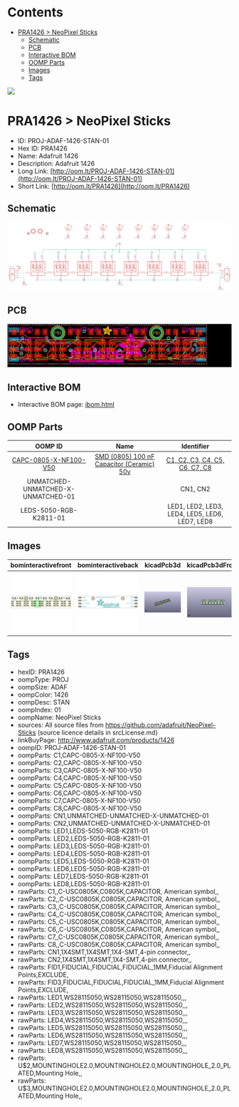 



Contents
========

* [PRA1426 > NeoPixel Sticks](#pra1426--neopixel-sticks)
	* [Schematic](#schematic)
	* [PCB](#pcb)
	* [Interactive BOM](#interactive-bom)
	* [OOMP Parts](#oomp-parts)
	* [Images](#images)
	* [Tags](#tags)
  
![][im]
# PRA1426 > NeoPixel Sticks

- ID: PROJ-ADAF-1426-STAN-01
- Hex ID: PRA1426
- Name: Adafruit 1426
- Description: Adafruit 1426
- Long Link: [http://oom.lt/PROJ-ADAF-1426-STAN-01](http://oom.lt/PROJ-ADAF-1426-STAN-01)
- Short Link: [http://oom.lt/PRA1426](http://oom.lt/PRA1426)

## Schematic
  
[![schem](eagleSchemImage.png)](eagleSchemImage.png)
## PCB
  
[![pcb](eagleImage.png)](eagleImage.png)
## Interactive BOM

- Interactive BOM page: [ibom.html](https://htmlpreview.github.io/?https://github.com/oomlout/oomlout_OOMP_projects/blob/main/PROJ-ADAF-1426-STAN-01/kicad/bom/ibom.html)

## OOMP Parts
  

|OOMP ID|Name|Identifier|
| :---: | :---: | :---: |
|[CAPC-0805-X-NF100-V50](https://github.com/oomlout/oomlout_OOMP_parts/tree/main/CAPC-0805-X-NF100-V50/)|[SMD (0805) 100 nF Capacitor (Ceramic) 50v](https://github.com/oomlout/oomlout_OOMP_parts/tree/main/CAPC-0805-X-NF100-V50/)|[C1, C2, C3, C4, C5, C6, C7, C8](https://github.com/oomlout/oomlout_OOMP_parts/tree/main/CAPC-0805-X-NF100-V50/)|
|UNMATCHED-UNMATCHED-X-UNMATCHED-01||CN1, CN2|
|LEDS-5050-RGB-K2811-01||LED1, LED2, LED3, LED4, LED5, LED6, LED7, LED8|

## Images
  
  

|bominteractivefront|bominteractiveback|kicadPcb3d|kicadPcb3dFront|kicadPcb3dBack|kicadSchem|eagleImage|eagleSchemImage|pcbdraw|pcbdrawback|
| :---: | :---: | :---: | :---: | :---: | :---: | :---: | :---: | :---: | :---: |
|[![bominteractivefront](bomFront_140.png)](bomFront.png)|[![bominteractiveback](bomBack_140.png)](bomBack.png)|[![kicadPcb3d](kicadPcb3d_140.png)](kicadPcb3d.png)|[![kicadPcb3dFront](kicadPcb3dFront_140.png)](kicadPcb3dFront.png)|[![kicadPcb3dBack](kicadPcb3dBack_140.png)](kicadPcb3dBack.png)|[![kicadSchem](kicadSchem_140.png)](kicadSchem.png)|[![eagleImage](eagleImage_140.png)](eagleImage.png)|[![eagleSchemImage](eagleSchemImage_140.png)](eagleSchemImage.png)|[![pcbdraw](pcbdraw_140.png)](pcbdraw.png)|[![pcbdrawback](pcbdrawBack_140.png)](pcbdrawBack.png)|

## Tags

- hexID: PRA1426
- oompType: PROJ
- oompSize: ADAF
- oompColor: 1426
- oompDesc: STAN
- oompIndex: 01
- oompName: NeoPixel Sticks
- sources: All source files from https://github.com/adafruit/NeoPixel-Sticks (source licence details in srcLicense.md)
- linkBuyPage: http://www.adafruit.com/products/1426
- oompID: PROJ-ADAF-1426-STAN-01
- oompParts: C1,CAPC-0805-X-NF100-V50
- oompParts: C2,CAPC-0805-X-NF100-V50
- oompParts: C3,CAPC-0805-X-NF100-V50
- oompParts: C4,CAPC-0805-X-NF100-V50
- oompParts: C5,CAPC-0805-X-NF100-V50
- oompParts: C6,CAPC-0805-X-NF100-V50
- oompParts: C7,CAPC-0805-X-NF100-V50
- oompParts: C8,CAPC-0805-X-NF100-V50
- oompParts: CN1,UNMATCHED-UNMATCHED-X-UNMATCHED-01
- oompParts: CN2,UNMATCHED-UNMATCHED-X-UNMATCHED-01
- oompParts: LED1,LEDS-5050-RGB-K2811-01
- oompParts: LED2,LEDS-5050-RGB-K2811-01
- oompParts: LED3,LEDS-5050-RGB-K2811-01
- oompParts: LED4,LEDS-5050-RGB-K2811-01
- oompParts: LED5,LEDS-5050-RGB-K2811-01
- oompParts: LED6,LEDS-5050-RGB-K2811-01
- oompParts: LED7,LEDS-5050-RGB-K2811-01
- oompParts: LED8,LEDS-5050-RGB-K2811-01
- rawParts: C1,,C-USC0805K,C0805K,CAPACITOR, American symbol,,
- rawParts: C2,,C-USC0805K,C0805K,CAPACITOR, American symbol,,
- rawParts: C3,,C-USC0805K,C0805K,CAPACITOR, American symbol,,
- rawParts: C4,,C-USC0805K,C0805K,CAPACITOR, American symbol,,
- rawParts: C5,,C-USC0805K,C0805K,CAPACITOR, American symbol,,
- rawParts: C6,,C-USC0805K,C0805K,CAPACITOR, American symbol,,
- rawParts: C7,,C-USC0805K,C0805K,CAPACITOR, American symbol,,
- rawParts: C8,,C-USC0805K,C0805K,CAPACITOR, American symbol,,
- rawParts: CN1,1X4SMT,1X4SMT,1X4-SMT,4-pin connector,,
- rawParts: CN2,1X4SMT,1X4SMT,1X4-SMT,4-pin connector,,
- rawParts: FID1,FIDUCIAL,FIDUCIAL,FIDUCIAL_1MM,Fiducial Alignment Points,EXCLUDE,
- rawParts: FID3,FIDUCIAL,FIDUCIAL,FIDUCIAL_1MM,Fiducial Alignment Points,EXCLUDE,
- rawParts: LED1,WS28115050,WS28115050,WS28115050,,,
- rawParts: LED2,WS28115050,WS28115050,WS28115050,,,
- rawParts: LED3,WS28115050,WS28115050,WS28115050,,,
- rawParts: LED4,WS28115050,WS28115050,WS28115050,,,
- rawParts: LED5,WS28115050,WS28115050,WS28115050,,,
- rawParts: LED6,WS28115050,WS28115050,WS28115050,,,
- rawParts: LED7,WS28115050,WS28115050,WS28115050,,,
- rawParts: LED8,WS28115050,WS28115050,WS28115050,,,
- rawParts: U$2,MOUNTINGHOLE2.0,MOUNTINGHOLE2.0,MOUNTINGHOLE_2.0_PLATED,Mounting Hole,,
- rawParts: U$3,MOUNTINGHOLE2.0,MOUNTINGHOLE2.0,MOUNTINGHOLE_2.0_PLATED,Mounting Hole,,



[im]: kicadPcb3d_450.png
